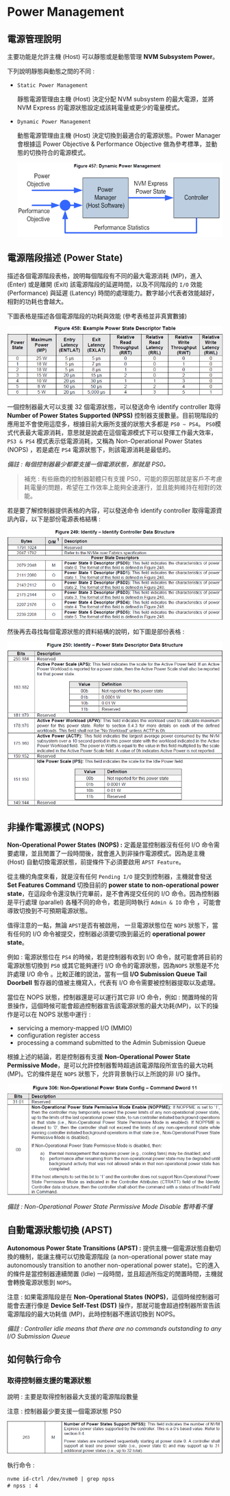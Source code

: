 # Power Management



## 電源管理說明

主要功能是允許主機 (Host) 可以靜態或是動態管理 **NVM Subsystem Power**。

下列說明靜態與動態之間的不同 : 

* `Static Power Management ` 

  靜態電源管理由主機 (Host) 決定分配 NVM subsystem 的最大電源，並將 NVM Express 的電源狀態設定成該耗電量或更少的電量模式。

  

* `Dynamic Power Management`

  動態電源管理由主機 (Host) 決定切換到最適合的電源狀態。Power Manager 會根據這 Power Objective & Performance Objective 做為參考標準，並動態的切換符合的電源模式。

  

  ![](https://github.com/miniedwins/learning/blob/main/nvme/pic/dynamic_power_management.png)



## 電源階段描述 (Power State)

描述各個電源階段表格，說明每個階段有不同的最大電源消耗 (MP)，進入 (Enter) 或是離開 (Exit) 該電源階段的延遲時間，以及不同階段的 `I/O` 效能 (Performance) 與延遲 (Latency) 時間的處理能力。數字越小代表者效能越好，相對的功耗也會越大。

下圖表格是描述各個電源階段的功耗與效能 (參考表格並非真實數據)

![](https://github.com/miniedwins/learning/blob/main/nvme/pic/power_state_descriptor_table.png)

一個控制器最大可以支援 32 個電源狀態，可以發送命令 identify controller 取得 **Number of Power States Supported (NPSS)** 控制器支援數量。目前現階段的應用並不會使用這麼多，根據目前大廠所支援的狀態大多都是 `PS0 ~ PS4`。 `PS0`模式代表最大電源消耗，意思就是說處在這個電源模式下可以發揮工作最大效率，`PS3 & PS4` 模式表示低電源消耗，又稱為 Non-Operational Power States (NOPS) ，若是處在 `PS4` 電源狀態下，則該電源消耗是最低的。

*備註 : 每個控制器最少都要支援一個電源狀態，那就是 PS0。*

> 補充 : 有些廠商的控制器韌體只有支援 PS0，可能的原因那就是客戶不考慮耗電量的問題，希望在工作效率上能夠全速運行，並且能夠維持在相對的效能。



若是要了解控制器提供表格的內容，可以發送命令 identify controller 取得電源資訊內容，以下是部份電源表格結構 : 

![](https://github.com/miniedwins/learning/blob/main/nvme/pic/identify_controller/Identify_Controller_Power_State_Descriptor.png)

然後再去尋找每個電源狀態的資料結構的說明，如下圖是部份表格 :

![](https://github.com/miniedwins/learning/blob/main/nvme/pic/identify_controller/Identify_Controller_Power_State_Descriptor_Data_Structure.png)



## 非操作電源模式 (NOPS)

**Non-Operational Power States (NOPS) :** 定義是當控制器沒有任何 I/O 命令需要處理，並且閒置了一段時間後，就會進入到非操作電源模式。因為是主機 (Host) 自動切換電源狀態，前提條件下必須要啟用 `APST Feature`。

從主機的角度來看，就是沒有任何 `Pending I/O` 提交到控制器，主機就會發送 **Set Features Command** 切換目前的 **power state to non-operational power state**，在這段命令還沒執行完畢前，是不會再提交任何的 I/O 命令。因為控制器是平行處理 (parallel) 各種不同的命令，若是同時執行 `Admin & IO` 命令 ，可能會導致切換到不可預期電源狀態。

值得注意的一點，無論 `APST`是否有被啟用， 一旦電源狀態位在 `NOPS` 狀態下，當有任何的 I/O 命令被提交，控制器必須要切換到最近的 **operational power state**。

例如 : 電源狀態位在 `PS4` 的時候，若是控制器有收到 I/O 命令，就可能會將目前的電源狀態切換到 `PS0` 或其它能夠運行 I/O 命令的電源狀態，因為`NOPS` 狀態是不允許處理 I/O 命令 。比較正確的說法，當有一個 **I/O Submission Queue Tail Doorbell** 暫存器的值被主機寫入，代表有 I/O 命令需要被控制器提取以及處理。

當位在 NOPS 狀態，控制器還是可以運行其它非 I/O 命令，例如 : 閒置時候的背景操作，這個時候可能會超過控制器宣告該電源狀態的最大功耗(MP)，以下的操作是可以在 NOPS 狀態中運行 :

- servicing a memory-mapped I/O (MMIO) 
- configuration register access
- processing a command submitted to the Admin Submission Queue 

根據上述的結論，若是控制器有支援 **Non-Operational Power State Permissive Mode**，是可以允許控制器暫時超過該電源階段所宣告的最大功耗 (MP)。它的條件是在 `NOPS` 狀態下，允許背景執行以上所說的非 I/O 操作。

![](https://github.com/miniedwins/learning/blob/main/nvme/pic/non_operational_power_state_config.png)

*備註 : Non-Operational Power State Permissive Mode Disable 暫時看不懂*



## 自動電源狀態切換 (APST)

**Autonomous Power State Transitions (APST) :** 提供主機一個電源狀態自動切換的機制，能讓主機可以切換電源階段 (a non-operational power state may autonomously transition to another non-operational power state)。它的進入的條件是當控制器連續閒置 (Idle) 一段時間，並且超過所指定的閒置時間，主機就會轉換電源狀態到 `NOPS`。

注意 : 如果電源階段是在 **Non-Operational States (NOPS)**，這個時候控制器可能會去運行像是 **Device Self-Test (DST)** 操作，那就可能會超過控制器所宣告該電源階段的最大功耗值 (MP)，此時控制器不應該切換到 NOPS。

*備註 : Controller idle means that there are no commands outstanding to any I/O Submission Queue*



## 如何執行命令

### 取得控制器支援的電源狀態

說明 : 主要是取得控制器最大支援的電源階段數量

注意 : 控制器最少要支援一個電源狀態 PS0

![](https://github.com/miniedwins/learning/blob/main/nvme/pic/identify_controller/Identify_Controller_NPSS.png)

執行命令 :

~~~shell
nvme id-ctrl /dev/nvme0 | grep npss
# npss : 4
~~~





